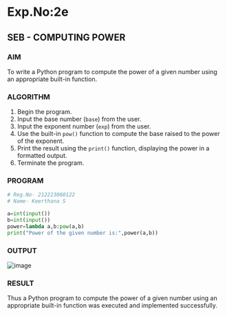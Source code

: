 # Exp.No:2e  
## SEB - COMPUTING POWER

### AIM  
To write a Python program to compute the power of a given number using an appropriate built-in function.

### ALGORITHM

1. Begin the program.  
2. Input the base number (`base`) from the user.  
3. Input the exponent number (`exp`) from the user.  
4. Use the built-in `pow()` function to compute the base raised to the power of the exponent.  
5. Print the result using the `print()` function, displaying the power in a formatted output.  
6. Terminate the program.


### PROGRAM
```python
# Reg.No- 212223060122
# Name- Keerthana S

a=int(input())
b=int(input())
power=lambda a,b:pow(a,b)
print("Power of the given number is:",power(a,b))
```
### OUTPUT

![image](https://github.com/user-attachments/assets/960f5522-5de6-4cdb-8ff0-65c4ab2a8708)

### RESULT

Thus a Python program to compute the power of a given number using an appropriate built-in function was executed and implemented successfully.
